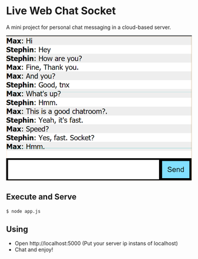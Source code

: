 # Live Web Chat Socket

A mini project for personal chat messaging in a cloud-based server.

![Demo - Live Web Chat Socket](screenshot1.png)

## Execute and Serve

```
$ node app.js
```

## Using

- Open http://localhost:5000 (Put your server ip instans of localhost)
- Chat and enjoy!
